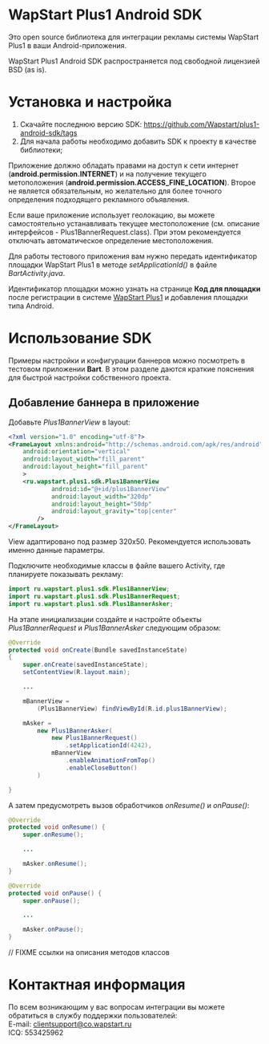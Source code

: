 WapStart Plus1 Android SDK
==========================
Это open source библиотека для интеграции рекламы системы WapStart Plus1 в ваши Android-приложения.

WapStart Plus1 Android SDK распространяется под свободной лицензией BSD (as is).

# Установка и настройка

1. Скачайте последнюю версию SDK: https://github.com/Wapstart/plus1-android-sdk/tags
2. Для начала работы необходимо добавить SDK к проекту в качестве библиотеки;

Приложение должно обладать правами на доступ к сети интернет (**android.permission.INTERNET**) и на получение текущего метоположения (**android.permission.ACCESS_FINE_LOCATION**). Второе не является обязательным, но желательно для более точного определения подходящего рекламного объявления.

Если ваше приложение использует геолокацию, вы можете самостоятельно устанавливать текущее местоположение (см. описание интерфейсов - Plus1BannerRequest.class). При этом рекомендуется отключать автоматическое определение местоположения.

Для работы тестового приложения вам нужно передать идентификатор площадки WapStart Plus1 в методе *setApplicationId()* в файле *BartActivity.java*.

Идентификатор площадки можно узнать на странице **Код для площадки** после регистрации в системе [WapStart Plus1](https://plus1.wapstart.ru/) и добавления площадки типа Android.

# Использование SDK
Примеры настройки и конфигурации баннеров можно посмотреть в тестовом приложении **Bart**. В этом разделе даются краткие пояснения для быстрой настройки собственного проекта.

## Добавление баннера в приложение
Добавьте *Plus1BannerView* в layout:

```xml
<?xml version="1.0" encoding="utf-8"?>
<FrameLayout xmlns:android="http://schemas.android.com/apk/res/android"
    android:orientation="vertical"
    android:layout_width="fill_parent"
    android:layout_height="fill_parent"
    >
	<ru.wapstart.plus1.sdk.Plus1BannerView
			android:id="@+id/plus1BannerView"
			android:layout_width="320dp"
			android:layout_height="50dp"
			android:layout_gravity="top|center"
		/>
</FrameLayout>

```
View адаптировано под размер 320x50. Рекомендуется использовать именно данные параметры.

Подключите необходимые классы в файле вашего Activity, где планируете показывать рекламу:

```java
import ru.wapstart.plus1.sdk.Plus1BannerView;
import ru.wapstart.plus1.sdk.Plus1BannerRequest;
import ru.wapstart.plus1.sdk.Plus1BannerAsker;
```

На этапе инициализации создайте и настройте объекты *Plus1BannerRequest* и *Plus1BannerAsker* следующим образом:

```java
@Override
protected void onCreate(Bundle savedInstanceState)
{
	super.onCreate(savedInstanceState);
	setContentView(R.layout.main);

	...

	mBannerView =
		(Plus1BannerView) findViewById(R.id.plus1BannerView);

	mAsker =
		new Plus1BannerAsker(
			new Plus1BannerRequest()
				.setApplicationId(4242),
			mBannerView
				.enableAnimationFromTop()
				.enableCloseButton()
		)

}
```

А затем предусмотреть вызов обработчиков *onResume()* и *onPause()*:

```java
@Override
protected void onResume() {
	super.onResume();

	...

	mAsker.onResume();
}

@Override
protected void onPause() {
	super.onPause();

	...

	mAsker.onPause();
}
```

// FIXME ссылки на описания методов классов

# Контактная информация
По всем возникающим у вас вопросам интеграции вы можете обратиться в службу поддержки пользователей:  
E-mail: clientsupport@co.wapstart.ru  
ICQ: 553425962
